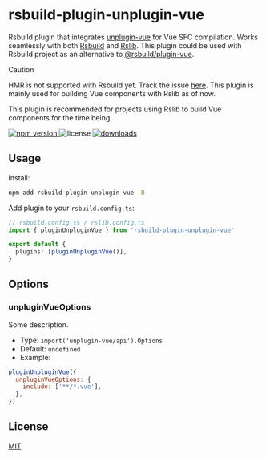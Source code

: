 # rsbuild-plugin-unplugin-vue

Rsbuild plugin that integrates [unplugin-vue](https://github.com/unplugin/unplugin-vue) for Vue SFC compilation. Works seamlessly with both [Rsbuild](https://rsbuild.dev) and [Rslib](https://lib.rslib.dev). This plugin could be used with Rsbuild project as an alternative to [@rsbuild/plugin-vue](https://rsbuild.dev/guide/framework/vue).

> [!CAUTION]
> HMR is not supported with Rsbuild yet. Track the issue [here](https://github.com/unplugin/unplugin-vue/issues/162). This plugin is mainly used for building Vue components with Rslib as of now.

This plugin is recommended for projects using Rslib to build Vue components for the time being.

<p>
  <a href="https://npmjs.com/package/rsbuild-plugin-unplugin-vue">
   <img src="https://img.shields.io/npm/v/rsbuild-plugin-unplugin-vue?style=flat-square&colorA=564341&colorB=EDED91" alt="npm version" />
  </a>
  <img src="https://img.shields.io/badge/License-MIT-blue.svg?style=flat-square&colorA=564341&colorB=EDED91" alt="license" />
  <a href="https://npmcharts.com/compare/rsbuild-plugin-unplugin-vue?minimal=true"><img src="https://img.shields.io/npm/dm/rsbuild-plugin-unplugin-vue.svg?style=flat-square&colorA=564341&colorB=EDED91" alt="downloads" /></a>
</p>

## Usage

Install:

```bash
npm add rsbuild-plugin-unplugin-vue -D
```

Add plugin to your `rsbuild.config.ts`:

```ts
// rsbuild.config.ts / rslib.config.ts
import { pluginUnpluginVue } from 'rsbuild-plugin-unplugin-vue'

export default {
  plugins: [pluginUnpluginVue()],
}
```

## Options

### unpluginVueOptions

Some description.

- Type: `import('unplugin-vue/api').Options`
- Default: `undefined`
- Example:

```js
pluginUnpluginVue({
  unpluginVueOptions: {
    include: ['**/*.vue'],
  },
})
```

## License

[MIT](./LICENSE).
